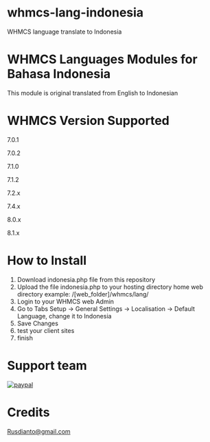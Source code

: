 # whmcs-lang-indonesia
WHMCS language translate to Indonesia

# WHMCS Languages Modules for Bahasa Indonesia
This module is original translated from English to Indonesian

# WHMCS Version Supported

7.0.1

7.0.2

7.1.0

7.1.2

7.2.x

7.4.x

8.0.x

8.1.x

# How to Install

1. Download indonesia.php file from this repository
2. Upload the file indonesia.php to your hosting directory home web directory example:  /[web_folder]/whmcs/lang/
3. Login to your WHMCS web Admin
4. Go to Tabs Setup -> General Settings -> Localisation -> Default Language, change it to Indonesia
5. Save Changes
6. test your client sites
7. finish

# Support team
[![paypal](https://www.lucymac.org/wp-content/uploads/2020/06/65-659196_paypal-donate-button-png-transparent-paypal-donation-buttons.png)](https://www.paypal.com/donate/?business=rusdianto@gmail.com&no_recurring=0&item_name=Donate+for+WHMCS+Indonesia+Language+Example&item_number=Suggested+Price:+$3.99+USD&currency_code=USD)

# Credits

Rusdianto@gmail.com
